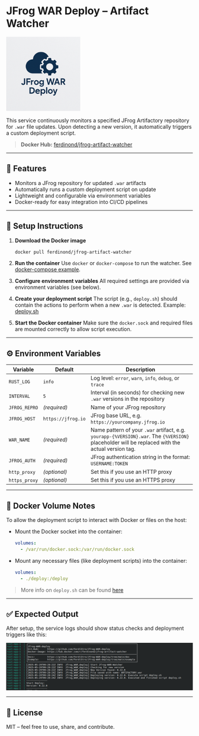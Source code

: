 # JFrog WAR Deploy – Artifact Watcher 


<img src="doc/src/icon.png" alt="icon" width="200">


This service continuously monitors a specified JFrog Artifactory repository for `.war` file updates. Upon detecting a
new version, it automatically triggers a custom deployment script.



> **Docker Hub:** [ferdinond/jfrog-artifact-watcher](https://hub.docker.com/r/ferdinond/jfrog-artifact-watcher)



---

## 🚀 Features

- Monitors a JFrog repository for updated `.war` artifacts
- Automatically runs a custom deployment script on update
- Lightweight and configurable via environment variables
- Docker-ready for easy integration into CI/CD pipelines

---

## 🔧 Setup Instructions

1. **Download the Docker image**
   ```bash
   docker pull ferdinond/jfrog-artifact-watcher
    ```

2. **Run the container**
   Use `docker` or `docker-compose` to run the watcher.
   See [docker-compose example](https://github.com/FerdiStro/Jfrog-WAR-deploy/blob/main/example/docker-compose.yaml).

3. **Configure environment variables**
   All required settings are provided via environment variables (see below).

4. **Create your deployment script**
   The script (e.g., `deploy.sh`) should contain the actions to perform when a new `.war` is detected.
   Example: [deploy.sh](https://github.com/FerdiStro/Jfrog-WAR-deploy/blob/main/example/deploy/deploy.sh)

5. **Start the Docker container**
   Make sure the `docker.sock` and required files are mounted correctly to allow script execution.

---

## ⚙️ Environment Variables

| Variable      | Default            | Description                                                                                                                                     |
|---------------|--------------------|-------------------------------------------------------------------------------------------------------------------------------------------------|
| `RUST_LOG`    | `info`             | Log level: `error`, `warn`, `info`, `debug`, or `trace`                                                                                         |
| `INTERVAL`    | `5`                | Interval (in seconds) for checking new `.war` versions in the repository                                                                        |
| `JFROG_REPRO` | *(required)*       | Name of your JFrog repository                                                                                                                   |
| `JFROG_HOST`  | `https://jfrog.io` | JFrog base URL, e.g. `https://yourcompany.jfrog.io`                                                                                             |
| `WAR_NAME`    | *(required)*       | Name pattern of your `.war` artifact, e.g. `yourapp-{%VERSION}.war`. The `{%VERSION}` placeholder will be replaced with the actual version tag. |
| `JFROG_AUTH`  | *(required)*       | JFrog authentication string in the format: `USERNAME:TOKEN`                                                                                     |
| `http_proxy`  | *(optional)*       | Set this if you use an HTTP proxy                                                                                                               |
| `https_proxy` | *(optional)*       | Set this if you use an HTTPS proxy                                                                                                              |

---

## 📁 Docker Volume Notes

To allow the deployment script to interact with Docker or files on the host:

* Mount the Docker socket into the container:

  ```yaml
  volumes:
    - /var/run/docker.sock:/var/run/docker.sock
  ```

* Mount any necessary files (like deployment scripts) into the container:

  ```yaml
  volumes:
    - ./deploy:/deploy
  ```

> More info on `deploy.sh` can be
> found [here](https://github.com/FerdiStro/Jfrog-WAR-deploy/blob/main/doc/deploy-shell-sript.md)

---

## ✅ Expected Output

After setup, the service logs should show status checks and deployment triggers like this:

![example-run](doc/src/example-run.png)

---

## 📄 License

MIT – feel free to use, share, and contribute.

